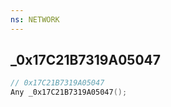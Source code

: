 ```yaml
---
ns: NETWORK
---
```

## _0x17C21B7319A05047

```c
// 0x17C21B7319A05047
Any _0x17C21B7319A05047();
```

